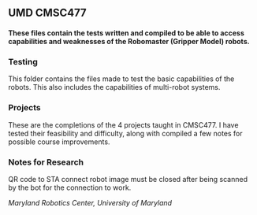 ## UMD CMSC477
#### These files contain the tests written and compiled to be able to access capabilities and weaknesses of the Robomaster (Gripper Model) robots.

### Testing
This folder contains the files made to test the basic capabilities of the robots. This also includes the capabilities of multi-robot systems.

### Projects
These are the completions of the 4 projects taught in CMSC477. I have tested their feasibility and difficulty, along with compiled a few notes for possible course improvements.

### Notes for Research
QR code to STA connect robot image must be closed after being scanned by the bot for the connection to work.

_Maryland Robotics Center, University of Maryland_
